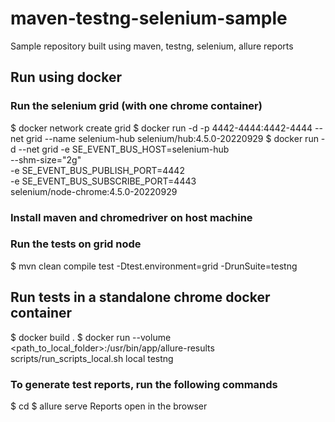# maven-testng-selenium-sample
Sample repository built using maven, testng, selenium, allure reports

## Run using docker
### Run the selenium grid (with one chrome container)
$ docker network create grid
$ docker run -d -p 4442-4444:4442-4444 --net grid --name selenium-hub selenium/hub:4.5.0-20220929
$ docker run -d --net grid -e SE_EVENT_BUS_HOST=selenium-hub \
--shm-size="2g" \
-e SE_EVENT_BUS_PUBLISH_PORT=4442 \
-e SE_EVENT_BUS_SUBSCRIBE_PORT=4443 \
selenium/node-chrome:4.5.0-20220929
### Install maven and chromedriver on host machine
### Run the tests on grid node
$ mvn clean compile test -Dtest.environment=grid -DrunSuite=testng

## Run tests in a standalone chrome docker container
$ docker build .
$ docker run --volume <path_to_local_folder>:/usr/bin/app/allure-results <image id> scripts/run_scripts_local.sh local testng


### To generate test reports, run the following commands
$ cd <folder where allure-results folder exists>
$ allure serve
Reports open in the browser
